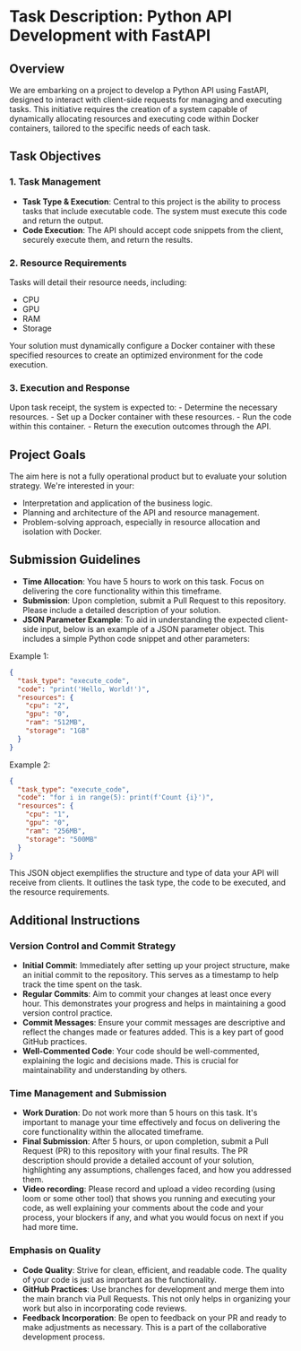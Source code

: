# Task Description: Python API Development with FastAPI

## Overview
We are embarking on a project to develop a Python API using FastAPI, designed to interact with client-side requests for managing and executing tasks. This initiative requires the creation of a system capable of dynamically allocating resources and executing code within Docker containers, tailored to the specific needs of each task.

## Task Objectives

### 1. Task Management
- **Task Type & Execution**: Central to this project is the ability to process tasks that include executable code. The system must execute this code and return the output.
- **Code Execution**: The API should accept code snippets from the client, securely execute them, and return the results.

### 2. Resource Requirements
Tasks will detail their resource needs, including:
- CPU
- GPU
- RAM
- Storage

Your solution must dynamically configure a Docker container with these specified resources to create an optimized environment for the code execution.

### 3. Execution and Response
Upon task receipt, the system is expected to:
    - Determine the necessary resources.
    - Set up a Docker container with these resources.
    - Run the code within this container.
    - Return the execution outcomes through the API.

## Project Goals

The aim here is not a fully operational product but to evaluate your solution strategy. We're interested in your:
- Interpretation and application of the business logic.
- Planning and architecture of the API and resource management.
- Problem-solving approach, especially in resource allocation and isolation with Docker.

## Submission Guidelines

- **Time Allocation**: You have 5 hours to work on this task. Focus on delivering the core functionality within this timeframe.
- **Submission**: Upon completion, submit a Pull Request to this repository. Please include a detailed description of your solution.
- **JSON Parameter Example**: To aid in understanding the expected client-side input, below is an example of a JSON parameter object. This includes a simple Python 
code snippet and other parameters:

Example 1: 
```json
{
  "task_type": "execute_code",
  "code": "print('Hello, World!')",
  "resources": {
    "cpu": "2",
    "gpu": "0",
    "ram": "512MB",
    "storage": "1GB"
  }
}
```

Example 2: 
```json
{
  "task_type": "execute_code",
  "code": "for i in range(5): print(f'Count {i}')",
  "resources": {
    "cpu": "1",
    "gpu": "0",
    "ram": "256MB",
    "storage": "500MB"
  }
}
```
This JSON object exemplifies the structure and type of data your API will receive from clients. It outlines the task type, the code to be executed, and the resource requirements.


## Additional Instructions

### Version Control and Commit Strategy

- **Initial Commit**: Immediately after setting up your project structure, make an initial commit to the repository. This serves as a timestamp to help track the time spent on the task.
- **Regular Commits**: Aim to commit your changes at least once every hour. This demonstrates your progress and helps in maintaining a good version control practice.
- **Commit Messages**: Ensure your commit messages are descriptive and reflect the changes made or features added. This is a key part of good GitHub practices.
- **Well-Commented Code**: Your code should be well-commented, explaining the logic and decisions made. This is crucial for maintainability and understanding by others.

### Time Management and Submission

- **Work Duration**: Do not work more than 5 hours on this task. It's important to manage your time effectively and focus on delivering the core functionality within the allocated timeframe.
- **Final Submission**: After 5 hours, or upon completion, submit a Pull Request (PR) to this repository with your final results. The PR description should provide a detailed account of your solution, highlighting any assumptions, challenges faced, and how you addressed them.
- **Video recording**: Please record and upload a video recording (using loom or some other tool) that shows you running and executing your code, as well explaining your comments about the code and your process, your blockers if any, and what you would focus on next if you had more time.

### Emphasis on Quality

- **Code Quality**: Strive for clean, efficient, and readable code. The quality of your code is just as important as the functionality.
- **GitHub Practices**: Use branches for development and merge them into the main branch via Pull Requests. This not only helps in organizing your work but also in incorporating code reviews.
- **Feedback Incorporation**: Be open to feedback on your PR and ready to make adjustments as necessary. This is a part of the collaborative development process.
